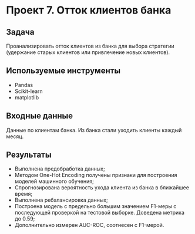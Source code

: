 # Проект 7. Отток клиентов банка

## Задача
Проанализировать отток клиентов из банка для выбора стратегии (удержание старых клиентов или привлечение новых клиентов).

## Используемые инструменты
- Pandas
- Scikit-learn
- matplotlib

## Входные данные
Данные по клиентам банка. Из банка стали уходить клиенты каждый месяц.

## Результаты
- Выполнена предобработка данных;
- Методом One-Hot Encoding получены признаки для построения моделей машинного обучения;
- Спрогнозирована вероятность ухода клиента из банка в ближайшее время;
- Выполнена ребалансировка данных;
- Построена модель с предельно большим значением F1-меры с последующей проверкой на тестовой выборке. Доведена метрика до 0.59;
- Дополнительно измерен AUC-ROC, соотнесен с F1-мерой.
